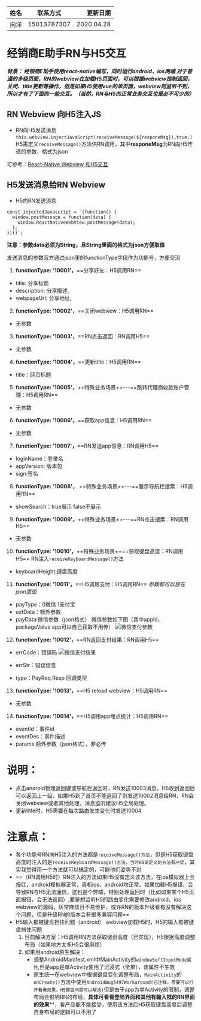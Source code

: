 
| 姓名      | 联系方式   |  更新日期 | 
| --------- | -------- | -----: | 
|    向洋| 15013787307  |2020.04.28

# 经销商E助手RN与H5交互

_**背景：
经销商E助手使用react-native编写，同时运行android、ios两端
对于普通的多级页面，RN的webview在加载H5页面时，可以根据webview控制返回，关闭、title更新等操作，但是如果H5使用vue的单页面，webview则监听不到，所以才有了下面的一些交互。（当然，RN与H5的正常业务交互也是必不可少的）**_

## RN Webview 向H5注入JS
- RN向H5发送消息
`this.webview.injectJavaScript(receiveMessage(${responeMsg});true;)`
H5需定义`receiveMessage()`方法供RN调用，其中**responeMsg**为RN向H5传递的参数，格式为json

可参考：[React-Native Webview 和H5交互](https://www.jianshu.com/p/44365ec64e4a)

## H5发送消息给RN Webview
- H5向RN发送消息
```
const injectedJavascript = `(function() {
  window.postMessage = function(data) {
    window.ReactNativeWebView.postMessage(data);
  };
})()`;
```

**注意：参数data必须为String，且String里面的格式为json方便取值**

发送消息的参数双方通过json里的functionType字段作为功能号，方便交流

1. **functionType:  '10001'，**==分享好友：H5调用RN==
- title:  分享标题
- description:  分享描述,
- webpageUrl:  分享地址,

2. **functionType:  '10002'，**==关闭webview：H5调用RN==
- 无参数

3. **functionType:  '10003'，**==RN点击返回：RN调用H5==
- 无参数

4. **functionType:  '10004'，**==更新title：H5调用RN==
- title：网页标题

5. **functionType:  '10005'，**++特殊业务场景++---==跳转代理商收款账户管理：H5调用RN==
- 无参数

6. **functionType:  '10006'，**==获取app信息：H5调用RN==
- 无参数

7. **functionType:  '10007'，**==RN发送app信息：RN调用H5==
- loginName：登录名 
- appVersion: 版本包 
- sign:签名 

8. **functionType:  '10008'，** ++特殊业务场景++---==展示导航栏搜索：H5调用RN==
- showSearch：true展示 false不展示

9. **functionType:  '10009'，**++特殊业务场景++---==RN点击搜索：RN调用H5==
- 无参数

10. **functionType:  '10010'，**++特殊业务场景++==获取键盘高度：RN调用H5==
RN注入`receiveKeyboardMessage()`方法
- keyboardHeight:键盘高度

11. **functionType:  '10011'，**==H5调用支付：H5调用RN==
_参数都可以放在json里面_
- payType：0微信  1支付宝
- extData：额外参数
- payData:微信参数（json格式）
微信参数如下图（其中appId、packageValue app可以自己获取不用传）
![微信支付参数]($resource/%E5%BE%AE%E4%BF%A1%E6%94%AF%E4%BB%98%E5%8F%82%E6%95%B0)

12. **functionType:  '10012'，**==RN返回支付结果：RN调用H5==

- errCode：错误码
![微信支付结果]($resource/%E5%BE%AE%E4%BF%A1%E6%94%AF%E4%BB%98%E7%BB%93%E6%9E%9C)

- errStr：错误信息
- type：PayReq.Resp 回调类型



13. **functionType:  '10013'，**==H5 reload webview：H5调用RN==

   - 无参数


14. **functionType:  '10014'，**==H5调用app埋点统计：H5调用RN==

- eventId：事件id
- eventDes：事件描述
- params:额外参数（json格式），非必传



# 说明：
- 点击android物理返回键或导航栏返回时，RN发送10003消息，H5收到返回后可以返回上一级，如果H5到了首页不能返回了则发送10002消息给RN，RN会关闭webview或者其他处理，消息监听建议H5全局处理。
- 更新title时，H5需要在每次路由发生变化时发送10004

# 注意点：
- 各个功能号RN向H5注入的方法都是`receiveMessage()方法`，但是H5获取键盘高度时注入的是`receiveKeyboardMessage()方法，当时H5说定义的方法有冲突`，其实我觉得用一个方法就可以搞定的，可能他们姿势不对
- ==（RN调用H5时）RN注入的方法如果H5没有定义该方法，在ios模拟器上会报红，android模拟器正常，真机ios、android均正常。如果加载H5报错，会导致RN与H5无法通信，这也是个弊端，特别处理返回时（比如如果某个H5页面报错，会无法返回）,要是想监听H5的路由变化需要修改android、ios webview的源码，灰常麻烦且不易维护，或许RN的版本升级看有没有解决这个问题，但是升级RN的版本会有很多兼容问题==
- H5输入框被键盘挡住问题（android）
     webview加载H5时，H5的输入框被键盘挡住问题
     1. 目前解决方案：H5调用RN方法获取键盘高度（已实现），H5根据高度调整布局（如果地方太多H5会很麻烦）
     2. 如果用android原生解决：
         - 调整AndroidManifest.xml中MainActivity的`windowSoftInputMode属性`,但是app是单Activity使用了沉浸式（全屏），该属性不生效
         - 原生统一在webview中根据键盘变化调整布局，`MainActivity`的`onCreate()`方法中使用`AndroidBug5497Workaround(已注释，需要可以打开看看效果，H5键盘问题可以解决)`但是由于app为单Activity的限制，调整布局会影响RN的布局，**具体可看看登陆界面和其他有输入框的RN界面的效果****，看产品能不能接受，使用该方法后H5获取键盘高度后调整自身布局的逻辑可以不用了
